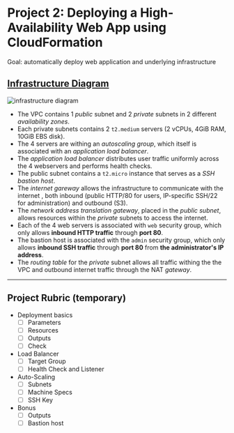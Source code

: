 # Project 2: Deploying a High-Availability Web App using CloudFormation

Goal: automatically deploy web application and underlying infrastructure

## [Infrastructure Diagram](https://lucid.app/invitations/accept/537d9b34-1911-4bcf-9a67-1815db6e4ff4)

![infrastructure diagram](assets/infrastructure_diagram.png)

- The VPC contains 1 *public* subnet and 2 *private* subnets in 2 different *availability zones*.
- Each private subnets contains 2 `t2.medium` servers (2 vCPUs, 4GiB RAM, 10GiB EBS disk).
- The 4 servers are withing an *autoscaling group*, which itself is associated with an *application load balancer*.
- The *application load balancer* distributes user traffic uniformly across the 4 webservers and performs health checks.
- The public subnet contains a `t2.micro` instance that serves as a *SSH bastion host*.
- The *internet gareway* allows the infrastructure to communicate with the internet , both inbound (public HTTP/80 for users, IP-specific SSH/22 for administration) and outbound (S3).
- The *network address translation gateway*, placed in the *public subnet*, allows resources within the *private* subnets to access the internet.
- Each of the 4 web servers is associated with `web` security group, which only allows **inbound HTTP traffic** through **port 80**.
- The bastion host is associated with the `admin` security group, which only allows **inbound SSH traffic** through **port 80** from **the administrator's IP address**. 
- The *routing table* for the *private* subnet allows all traffic withing the the VPC and outbound internet traffic through the NAT *gateway*.

---

## Project Rubric (temporary)

- Deployment basics
  - [ ] Parameters
  - [ ] Resources
  - [ ] Outputs
  - [ ] Check
- Load Balancer
  - [ ] Target Group
  - [ ] Health Check and Listener
- Auto-Scaling
  - [ ] Subnets
  - [ ] Machine Specs
  - [ ] SSH Key
- Bonus
  - [ ] Outputs
  - [ ] Bastion host
